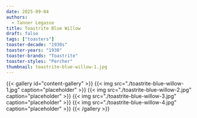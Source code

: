 ```yaml
---
date: 2025-09-04
authors:
  - Tanner Legasse
title: Toastrite Blue Willow
draft: false
tags: ["toasters"]
toaster-decade: "1930s"
toaster-years: "1930"
toaster-brands: "Toastrite"
toaster-styles: "Percher"
thumbnail: toastrite-blue-willow-1.jpg
---
```

{{< gallery id="content-gallery" >}}
  {{< img src="./toastrite-blue-willow-1.jpg" caption="placeholder" >}}
  {{< img src="./toastrite-blue-willow-2.jpg" caption="placeholder" >}}
  {{< img src="./toastrite-blue-willow-3.jpg" caption="placeholder" >}}
  {{< img src="./toastrite-blue-willow-4.jpg" caption="placeholder" >}}
{{< /gallery >}}
